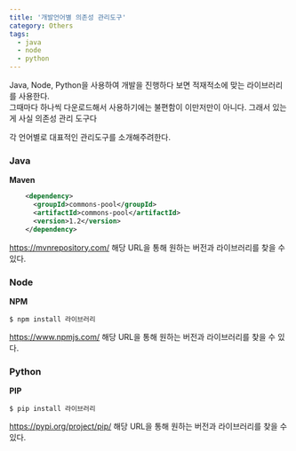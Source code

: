 ```yaml
---
title: '개발언어별 의존성 관리도구'
category: Others
tags:
  - java
  - node
  - python
---
```


Java, Node, Python을 사용하여 개발을 진행하다 보면 적재적소에 맞는 라이브러리를 사용한다.<br>
그때마다 하나씩 다운로드해서 사용하기에는 불편함이 이만저만이 아니다. 그래서 있는 게 사실 의존성 관리 도구다<br>

각 언어별로 대표적인 관리도구를 소개해주려한다.

### Java

**Maven**

```xml
    <dependency>
      <groupId>commons-pool</groupId>
      <artifactId>commons-pool</artifactId>
      <version>1.2</version>
    </dependency>
```

<https://mvnrepository.com/> 해당 URL을 통해 원하는 버전과 라이브러리를 찾을 수 있다.

### Node

**NPM**

```shell
$ npm install 라이브러리
```

<https://www.npmjs.com/> 해당 URL을 통해 원하는 버전과 라이브러리를 찾을 수 있다.

### Python

**PIP**

```shell
$ pip install 라이브러리
```

<https://pypi.org/project/pip/> 해당 URL을 통해 원하는 버전과 라이브러리를 찾을 수 있다.

